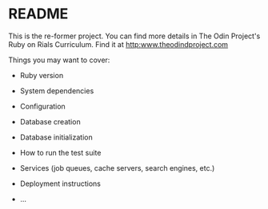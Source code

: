 # README

This is the re-former project. You can find more details in The Odin Project's Ruby on Rials Curriculum. Find it at <a href="https://www.theodinproject.com/courses/ruby-on-rails/lessons/forms"> http:www.theodindproject.com </a>

Things you may want to cover:

* Ruby version

* System dependencies

* Configuration

* Database creation

* Database initialization

* How to run the test suite

* Services (job queues, cache servers, search engines, etc.)

* Deployment instructions

* ...

